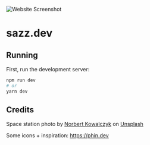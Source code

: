 ![Website Screenshot](https://user-images.githubusercontent.com/39680458/236691897-3d7333b3-373b-47dd-b236-1dedf1ed83fd.png)

# sazz.dev

## Running

First, run the development server:

```bash
npm run dev
# or
yarn dev
```

## Credits

Space station photo by <a href="https://unsplash.com/@norbertkowalczyk?utm_source=unsplash&utm_medium=referral&utm_content=creditCopyText">Norbert Kowalczyk</a> on <a href="https://unsplash.com/photos/ZE0X3vAnBvs?utm_source=unsplash&utm_medium=referral&utm_content=creditCopyText">Unsplash</a>

Some icons + inspiration: https://phin.dev
